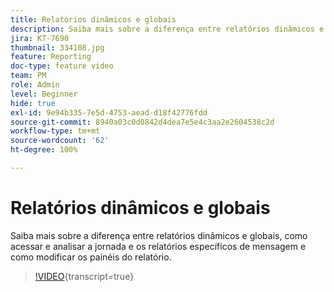 ```yaml
---
title: Relatórios dinâmicos e globais
description: Saiba mais sobre a diferença entre relatórios dinâmicos e globais, como acessar e analisar a jornada e os relatórios específicos de mensagem e como modificar os painéis do relatório.
jira: KT-7690
thumbnail: 334108.jpg
feature: Reporting
doc-type: feature video
team: PM
role: Admin
level: Beginner
hide: true
exl-id: 9e94b335-7e5d-4753-aead-d18f42776fdd
source-git-commit: 8940a03c0d0842d4dea7e5e4c3aa2e2604538c2d
workflow-type: tm+mt
source-wordcount: '62'
ht-degree: 100%

---
```


# Relatórios dinâmicos e globais

Saiba mais sobre a diferença entre relatórios dinâmicos e globais, como acessar e analisar a jornada e os relatórios específicos de mensagem e como modificar os painéis do relatório.  

>[!VIDEO](https://video.tv.adobe.com/v/334108?quality=12&learn=on){transcript=true}
